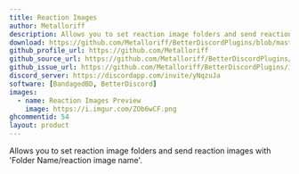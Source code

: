 ```yaml
---
title: Reaction Images
author: Metalloriff
description: Allows you to set reaction image folders and send reaction images with 'Folder Name/reaction image name'.
download: https://github.com/Metalloriff/BetterDiscordPlugins/blob/master/ReactionImages.plugin.js
github_profile_url: https://github.com/Metalloriff
github_source_url: https://github.com/Metalloriff/BetterDiscordPlugins/blob/master/ReactionImages.plugin.js
github_issue_url: https://github.com/Metalloriff/BetterDiscordPlugins/issues/
discord_server: https://discordapp.com/invite/yNqzuJa 
software: [BandagedBD, BetterDiscord]
images:
  - name: Reaction Images Preview
    image: https://i.imgur.com/ZOb6wCF.png
ghcommentid: 54
layout: product
---
```

Allows you to set reaction image folders and send reaction images with 'Folder Name/reaction image name'.